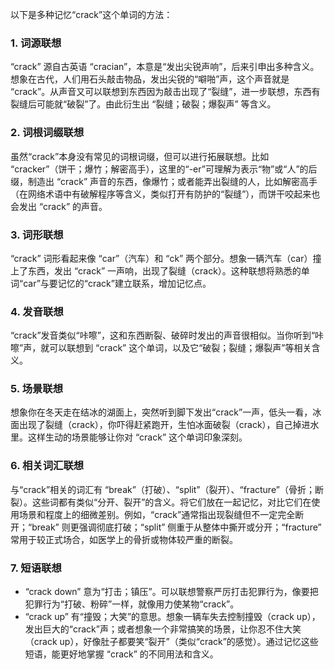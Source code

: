 以下是多种记忆“crack”这个单词的方法：

### 1. 词源联想
“crack” 源自古英语 “cracian”，本意是“发出尖锐声响”，后来引申出多种含义。想象在古代，人们用石头敲击物品，发出尖锐的“噼啪”声，这个声音就是 “crack”。从声音又可以联想到东西因为敲击出现了“裂缝”，进一步联想，东西有裂缝后可能就“破裂”了。由此衍生出 “裂缝；破裂；爆裂声” 等含义。

### 2. 词根词缀联想
虽然“crack”本身没有常见的词根词缀，但可以进行拓展联想。比如 “cracker”（饼干；爆竹；解密高手），这里的“-er”可理解为表示“物”或“人”的后缀，制造出 “crack” 声音的东西，像爆竹；或者能弄出裂缝的人，比如解密高手（在网络术语中有破解程序等含义，类似打开有防护的“裂缝”），而饼干咬起来也会发出 “crack” 的声音。

### 3. 词形联想
“crack” 词形看起来像 “car”（汽车）和 “ck” 两个部分。想象一辆汽车（car）撞上了东西，发出 “crack” 一声响，出现了裂缝（crack）。这种联想将熟悉的单词“car”与要记忆的“crack”建立联系，增加记忆点。

### 4. 发音联想
“crack”发音类似“咔嚓”，这和东西断裂、破碎时发出的声音很相似。当你听到“咔嚓”声，就可以联想到 “crack” 这个单词，以及它“破裂；裂缝；爆裂声”等相关含义。

### 5. 场景联想
想象你在冬天走在结冰的湖面上，突然听到脚下发出“crack”一声，低头一看，冰面出现了裂缝（crack），你吓得赶紧跑开，生怕冰面破裂（crack），自己掉进水里。这样生动的场景能够让你对 “crack” 这个单词印象深刻。

### 6. 相关词汇联想
与“crack”相关的词汇有 “break”（打破）、“split”（裂开）、“fracture”（骨折；断裂）。这些词都有类似“分开、裂开”的含义。将它们放在一起记忆，对比它们在使用场景和程度上的细微差别。例如，“crack”通常指出现裂缝但不一定完全断开；“break” 则更强调彻底打破；“split” 侧重于从整体中撕开或分开；“fracture” 常用于较正式场合，如医学上的骨折或物体较严重的断裂。

### 7. 短语联想
 - “crack down” 意为“打击；镇压”。可以联想警察严厉打击犯罪行为，像要把犯罪行为“打破、粉碎”一样，就像用力使某物“crack”。
 - “crack up” 有“撞毁；大笑”的意思。想象一辆车失去控制撞毁（crack up），发出巨大的“crack”声；或者想象一个非常搞笑的场景，让你忍不住大笑（crack up），好像肚子都要笑“裂开”（类似“crack”的感觉）。通过记忆这些短语，能更好地掌握 “crack” 的不同用法和含义。 